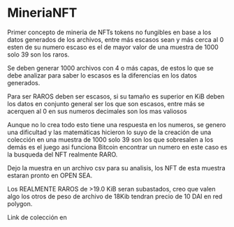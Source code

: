 # MineriaNFT
Primer concepto de mineria de NFTs tokens no fungibles en base a los datos generados de los archivos, entre más escasos sean y más cerca al 0 esten de su numero escaso es el de mayor valor de una muestra de 1000 solo 39 son los raros.

Se deben generar 1000 archivos con 4 o más capas, de estos lo que se debe analizar para saber lo escasos es la diferencias en los datos generados.

Para ser RAROS deben ser escasos, si su tamaño es superior en KiB deben los datos en conjunto general ser los que son escasos, entre más se acerquen al 0 en sus numeros decimales son los mas valiosos

Aunque no lo crea todo esto tiene una respuesta en los numeros, se genero una dificultad y las matemáticas hicieron lo suyo de la creación de una colección en una muestra de 1000 solo 39 son los que sobresalen a los demás es el juego asi funciona Bitcoin encontrar un numero en este caso es la busqueda del NFT realmente RARO.

Dejo la muestra en un archivo csv para su analisis, los NFT de esta muestra estaran pronto en OPEN SEA.  

Los REALMENTE RAROS de >19.0 KiB seran subastados, creo que valen algo los otros de peso de archivo de 18Kib tendran precio de 10 DAI en red polygon.

Link de colección en
